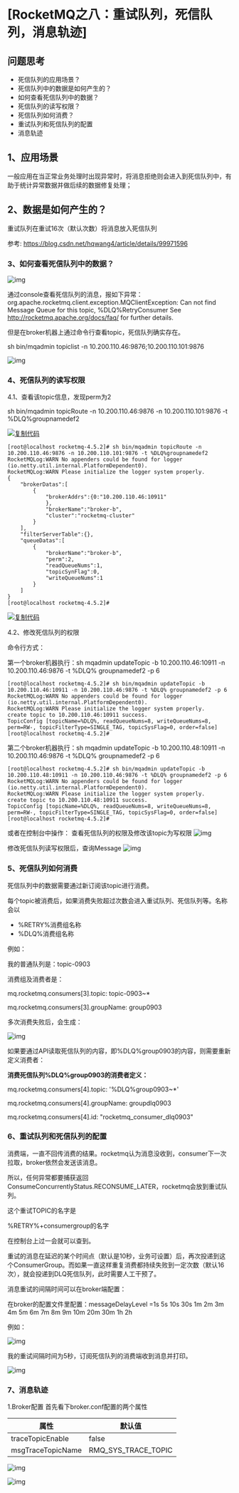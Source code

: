 # [RocketMQ之八：重试队列，死信队列，消息轨迹]

## 问题思考

- 死信队列的应用场景？
- 死信队列中的数据是如何产生的？
- 如何查看死信队列中的数据？
- 死信队列的读写权限？
- 死信队列如何消费？
- 重试队列和死信队列的配置
- 消息轨迹

## 1、应用场景

一般应用在当正常业务处理时出现异常时，将消息拒绝则会进入到死信队列中，有助于统计异常数据并做后续的数据修复处理；

## 2、数据是如何产生的？

重试队列在重试16次（默认次数）将消息放入死信队列

参考: https://blog.csdn.net/hqwang4/article/details/99971596



### 3、如何查看死信队列中的数据？

![img](https://img2018.cnblogs.com/blog/285763/201909/285763-20190903092657994-529729454.png)

 通过console查看死信队列的消息，报如下异常：
org.apache.rocketmq.client.exception.MQClientException: Can not find Message Queue for this topic, %DLQ%RetryConsumer See http://rocketmq.apache.org/docs/faq/ for further details.

 

但是在broker机器上通过命令行查看topic，死信队列确实存在。

sh bin/mqadmin topiclist -n 10.200.110.46:9876;10.200.110.101:9876

![img](https://img2018.cnblogs.com/blog/285763/201909/285763-20190903093751604-1436255795.png)

###  4、死信队列的读写权限

4.1、查看该topic信息，发现perm为2

sh bin/mqadmin topicRoute -n 10.200.110.46:9876 -n 10.200.110.101:9876 -t %DLQ%groupnamedef2

[![复制代码](https://common.cnblogs.com/images/copycode.gif)](javascript:void(0);)

```
[root@localhost rocketmq-4.5.2]# sh bin/mqadmin topicRoute -n 10.200.110.46:9876 -n 10.200.110.101:9876 -t %DLQ%groupnamedef2
RocketMQLog:WARN No appenders could be found for logger (io.netty.util.internal.PlatformDependent0).
RocketMQLog:WARN Please initialize the logger system properly.
{
    "brokerDatas":[
        {
            "brokerAddrs":{0:"10.200.110.46:10911"
            },
            "brokerName":"broker-b",
            "cluster":"rocketmq-cluster"
        }
    ],
    "filterServerTable":{},
    "queueDatas":[
        {
            "brokerName":"broker-b",
            "perm":2,
            "readQueueNums":1,
            "topicSynFlag":0,
            "writeQueueNums":1
        }
    ]
}
[root@localhost rocketmq-4.5.2]#
```

[![复制代码](https://common.cnblogs.com/images/copycode.gif)](javascript:void(0);)

 

4.2、修改死信队列的权限

命令行方式：

第一个broker机器执行：sh mqadmin updateTopic -b 10.200.110.46:10911 -n 10.200.110.46:9876 -t %DLQ% groupnamedef2 -p 6

```
[root@localhost rocketmq-4.5.2]# sh bin/mqadmin updateTopic -b 10.200.110.46:10911 -n 10.200.110.46:9876 -t %DLQ% groupnamedef2 -p 6
RocketMQLog:WARN No appenders could be found for logger (io.netty.util.internal.PlatformDependent0).
RocketMQLog:WARN Please initialize the logger system properly.
create topic to 10.200.110.46:10911 success.
TopicConfig [topicName=%DLQ%, readQueueNums=8, writeQueueNums=8, perm=RW-, topicFilterType=SINGLE_TAG, topicSysFlag=0, order=false][root@localhost rocketmq-4.5.2]# 
```

第二个broker机器执行：sh mqadmin updateTopic -b 10.200.110.48:10911 -n 10.200.110.46:9876 -t %DLQ% groupnamedef2 -p 6

```
[root@localhost rocketmq-4.5.2]# sh bin/mqadmin updateTopic -b 10.200.110.48:10911 -n 10.200.110.46:9876 -t %DLQ% groupnamedef2 -p 6
RocketMQLog:WARN No appenders could be found for logger (io.netty.util.internal.PlatformDependent0).
RocketMQLog:WARN Please initialize the logger system properly.
create topic to 10.200.110.48:10911 success.
TopicConfig [topicName=%DLQ%, readQueueNums=8, writeQueueNums=8, perm=RW-, topicFilterType=SINGLE_TAG, topicSysFlag=0, order=false][root@localhost rocketmq-4.5.2]#
```

或者在控制台中操作：
查看死信队列的权限及修改该topic为写权限
![img](https://img2018.cnblogs.com/blog/285763/201909/285763-20190903095439684-1825812254.png)

修改死信队列读写权限后，查询Message
![img](https://img2018.cnblogs.com/blog/285763/201909/285763-20190903095635284-99435786.png)

### 5、死信队列如何消费

死信队列中的数据需要通过新订阅该topic进行消费。

每个topic被消费后，如果消费失败超过次数会进入重试队列、死信队列等。名称会以

- %RETRY%消费组名称
- %DLQ%消费组名称

例如：

我的普通队列是：topic-0903

消费组及消费者是：

mq.rocketmq.consumers[3].topic: topic-0903~*

mq.rocketmq.consumers[3].groupName: group0903

多次消费失败后，会生成：

![img](https://img2018.cnblogs.com/blog/285763/201909/285763-20190903162014552-1324932012.png)

 

 如果要通过API读取死信队列的内容，即%DLQ%group0903的内容，则需要重新定义消费者：

**消费死信队列%DLQ%group0903的消费者定义：**

mq.rocketmq.consumers[4].topic: '%DLQ%group0903~*'

mq.rocketmq.consumers[4].groupName: groupdlq0903

mq.rocketmq.consumers[4].id: "rocketmq_consumer_dlq0903"

### 6、重试队列和死信队列的配置

消费端，一直不回传消费的结果。rocketmq认为消息没收到，consumer下一次拉取，broker依然会发送该消息。

所以，任何异常都要捕获返回ConsumeConcurrentlyStatus.RECONSUME_LATER，rocketmq会放到重试队列。

这个重试TOPIC的名字是

%RETRY%+consumergroup的名字

在控制台上过一会就可以查到。

重试的消息在延迟的某个时间点（默认是10秒，业务可设置）后，再次投递到这个ConsumerGroup。而如果一直这样重复消费都持续失败到一定次数（默认16次），就会投递到DLQ死信队列，此时需要人工干预了。

消息重试的间隔时间可以在broker端配置：

在broker的配置文件里配置：messageDelayLevel =1s 5s 10s 30s 1m 2m 3m 4m 5m 6m 7m 8m 9m 10m 20m 30m 1h 2h

例如：

![img](https://img2018.cnblogs.com/blog/285763/201909/285763-20190903152047533-229156331.png)

我的重试间隔时间为5秒，订阅死信队列的消费端收到消息并打印。

![img](https://img2018.cnblogs.com/blog/285763/201909/285763-20190903154459181-1425107860.png)

 

### 7、消息轨迹

1.Broker配置 首先看下broker.conf配置的两个属性

| 属性              | 默认值              |
| ----------------- | ------------------- |
| traceTopicEnable  | false               |
| msgTraceTopicName | RMQ_SYS_TRACE_TOPIC |

 ![img](https://img2018.cnblogs.com/blog/285763/201909/285763-20190903155212649-38556203.png)

 

 ![img](https://img2018.cnblogs.com/blog/285763/201909/285763-20190903155224957-1669794818.png)

